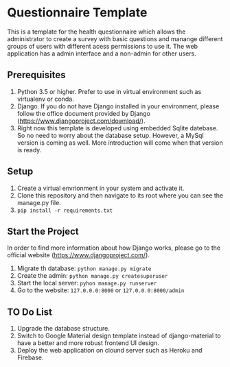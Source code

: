 # Questionnaire Template

This is a template for the health questionnaire which allows the administrator to create a survey with basic questions and manange different groups of users with different acess permissions to use it. The web application has a admin interface and a non-admin for other users.

## Prerequisites

1. Python 3.5 or higher. Prefer to use in virtual environment such as virtualenv or conda.
2. Django. If you do not have Django installed in your environment, please follow the office document provided by Django (https://www.djangoproject.com/download/).
3. Right now this template is developed using embedded Sqlite datebase. So no need to worry about the database setup. However, a MySql version is coming as well. More introduction will come when that version is ready.

## Setup

1. Create a virtual envrionment in your system and activate it.
2. Clone this repository and then navigate to its root where you can see the manage.py file.
3. ```pip install -r requirements.txt```

## Start the Project

In order to find more information about how Django works, please go to the official website (https://www.djangoproject.com/).

1. Migrate th database: ```python manage.py migrate```
2. Create the admin: ```python manage.py createsuperuser```
3. Start the local server: ```pyhon manage.py runserver```
4. Go to the website: ```127.0.0.0:8000``` or ```127.0.0.0:8000/admin```

## TO Do List

1. Upgrade the database structure.
2. Switch to Google Material design template instead of django-material to have a better and more robust frontend UI design.
3. Deploy the web application on clound server such as Heroku and Firebase.

